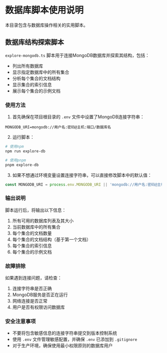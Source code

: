 # 数据库脚本使用说明

本目录包含与数据库操作相关的实用脚本。

## 数据库结构探索脚本

`explore-mongodb.ts` 脚本用于连接MongoDB数据库并探索其结构，包括：

- 列出所有数据库
- 显示指定数据库中的所有集合
- 分析每个集合的文档结构
- 显示集合的索引信息
- 展示每个集合的示例文档

### 使用方法

1. 首先确保在项目根目录的 `.env` 文件中设置了MongoDB连接字符串：

```
MONGODB_URI=mongodb://用户名:密码@主机:端口/数据库名
```

2. 运行脚本：

```bash
# 使用npm
npm run explore-db

# 使用pnpm
pnpm explore-db
```

3. 如果不想通过环境变量设置连接字符串，可以直接修改脚本中的默认值：

```typescript
const MONGODB_URI = process.env.MONGODB_URI || 'mongodb://用户名:密码@主机:端口/数据库名';
```

### 输出说明

脚本运行后，将输出以下信息：

1. 所有可用的数据库列表及其大小
2. 当前数据库中的所有集合
3. 每个集合的文档数量
4. 每个集合的文档结构（基于第一个文档）
5. 每个集合的索引信息
6. 每个集合的示例文档

### 故障排除

如果遇到连接问题，请检查：

1. 连接字符串是否正确
2. MongoDB服务是否正在运行
3. 网络连接是否正常
4. 用户是否有权限访问数据库

### 安全注意事项

- 不要将包含敏感信息的连接字符串提交到版本控制系统
- 使用 `.env` 文件管理敏感配置，并确保 `.env` 已添加到 `.gitignore`
- 对于生产环境，确保使用最小权限原则的数据库用户
